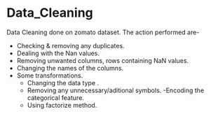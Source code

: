 # Data_Cleaning
Data Cleaning done on zomato dataset.
The action performed are-
  - Checking & removing any duplicates.
  - Dealing with the Nan values.
  - Removing unwanted columns, rows containing NaN values.
  - Changing the names of the columns.
  - Some transformations.
      * Changing the data type .
      * Removing any unnecessary/aditional symbols.
  -Encoding the categorical feature.
      * Using factorize method.
  
